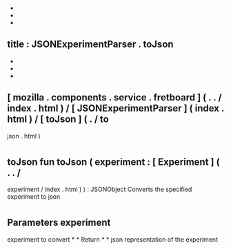 -
-
-
title
:
JSONExperimentParser
.
toJson
-
-
-
-
[
mozilla
.
components
.
service
.
fretboard
]
(
.
.
/
index
.
html
)
/
[
JSONExperimentParser
]
(
index
.
html
)
/
[
toJson
]
(
.
/
to
-
json
.
html
)
#
toJson
fun
toJson
(
experiment
:
[
Experiment
]
(
.
.
/
-
experiment
/
index
.
html
)
)
:
JSONObject
Converts
the
specified
experiment
to
json
#
#
#
Parameters
experiment
-
experiment
to
convert
*
*
Return
*
*
json
representation
of
the
experiment
